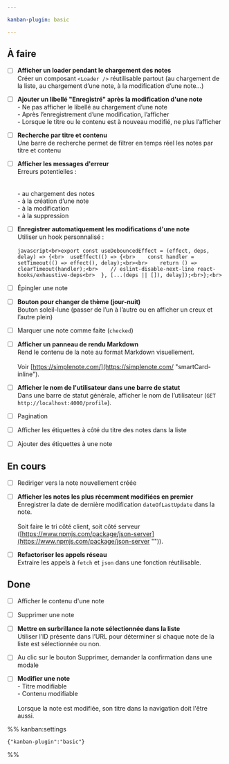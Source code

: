 ```yaml
---

kanban-plugin: basic

---
```


## À faire

- [ ] **Afficher un loader pendant le chargement des notes**<br>Créer un composant `<Loader />` réutilisable partout (au chargement de la liste, au chargement d’une note, à la modification d’une note…)
- [ ] **Ajouter un libellé "Enregistré" après la modification d'une note**<br>- Ne pas afficher le libellé au chargement d’une note<br>- Après l’enregistrement d’une modification, l’afficher<br>- Lorsque le titre ou le contenu est à nouveau modifié, ne plus l’afficher
- [ ] **Recherche par titre et contenu**<br>Une barre de recherche permet de filtrer en temps réel les notes par titre et contenu
- [ ] **Afficher les messages d'erreur**<br>Erreurs potentielles :<br><br><br>\- au chargement des notes<br>\- à la création d’une note<br>\- à la modification<br>\- à la suppression
- [ ] **Enregistrer automatiquement les modifications d'une note**<br>Utiliser un hook personnalisé :<br><br>```javascript<br>export const useDebouncedEffect = (effect, deps, delay) => {<br>  useEffect(() => {<br>    const handler = setTimeout(() => effect(), delay);<br><br>    return () => clearTimeout(handler);<br>    // eslint-disable-next-line react-hooks/exhaustive-deps<br>  }, [...(deps || []), delay]);<br>};<br>```
- [ ] Épingler une note
- [ ] **Bouton pour changer de thème (jour-nuit)**<br>Bouton soleil-lune (passer de l’un à l’autre ou en afficher un creux et l’autre plein)
- [ ] Marquer une note comme faite (`checked`)
- [ ] **Afficher un panneau de rendu Markdown**<br>Rend le contenu de la note au format Markdown visuellement.<br><br>Voir [https://simplenote.com/](https://simplenote.com/ "smartCard-inline").
- [ ] **Afficher le nom de l'utilisateur dans une barre de statut**<br>Dans une barre de statut générale, afficher le nom de l’utilisateur (`GET http://localhost:4000/profile`).
- [ ] Pagination
- [ ] Afficher les étiquettes à côté du titre des notes dans la liste
- [ ] Ajouter des étiquettes à une note


## En cours

- [ ] Rediriger vers la note nouvellement créée
- [ ] **Afficher les notes les plus récemment modifiées en premier**<br>Enregistrer la date de dernière modification `dateOfLastUpdate` dans la note.<br><br>Soit faire le tri côté client, soit côté serveur ([https://www.npmjs.com/package/json-server](https://www.npmjs.com/package/json-server "‌")).
- [ ] **Refactoriser les appels réseau**<br>Extraire les appels à `fetch` et `json` dans une fonction réutilisable.


## Done

- [ ] Afficher le contenu d'une note
- [ ] Supprimer une note
- [ ] **Mettre en surbrillance la note sélectionnée dans la liste**<br>Utiliser l’ID présente dans l’URL pour déterminer si chaque note de la liste est sélectionnée ou non.
- [ ] Au clic sur le bouton Supprimer, demander la confirmation dans une modale
- [ ] **Modifier une note**<br>- Titre modifiable<br>- Contenu modifiable<br><br>Lorsque la note est modifiée, son titre dans la navigation doit l'être aussi.




%% kanban:settings
```
{"kanban-plugin":"basic"}
```
%%